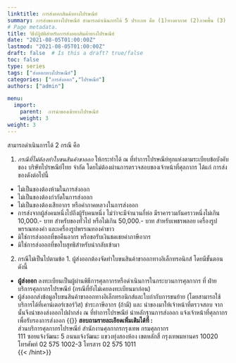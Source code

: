 ```yaml
---
linktitle: การส่งออกสินค้าทางไปรษณีย์
summary: การส่งของทางไปรษณีย์ สามารถดำเนินการได้ 5 ประเภท คือ (1)ทางอากาศ (2)ภาคพื้น (3) EMS (4)ไปรษณีย์ลงทะเบียน (5)ไปรษณีย์ธรรมดา ของที่นำเข้ามาในราชอาณาจักรไทย จะถูกคัดแยกออกเป็น 3 ประเภท และ ปฏิบัติพิธีการศุลกากร
# Page metadata.
title: วิธีปฏิบัติสำหรับการส่งออกสินค้าทางไปรษณีย์
date: "2021-08-05T01:00:00Z"
lastmod: "2021-08-05T01:00:00Z"
draft: false  # Is this a draft? true/false
toc: false 
type: series  
tags: ["ส่งออกทางไปรษณีย์"]
categories: ["การส่งออก","ไปรษณีย์"]
authors: ["admin"]

menu:
  import:
    parent:  การนำของเข้าทางไปรษณีย์
    weight: 3
weight: 3
---
```


สามารถดำเนินการได้ 2 กรณี คือ

1. *กรณีที่ไม่ต้องทำใบขนสินค้าขาออก* ให้กระทำได้ ณ ที่ทำการไปรษณีย์ทุกแห่งตามระเบียบข้อบังคับของ บริษัทไปรษณีย์ไทย จำกัด โดยไม่ต้องผ่านการตรวจสอบของเจ้าหน้าที่ศุลกากร ได้แก่ การส่งของดังต่อไปนี้

- ไม่เป็นของต้องห้ามในการส่งออก
- ไม่เป็นของต้องกำกัดในการส่งออก
- ไม่เป็นของต้องเสียอากร หรือค่าภาคหลวงในการส่งออก
- การส่งจากผู้ส่งคนหนึ่งไปถึงผู้รับคนหนึ่ง ไม่ว่าจะมีจำนวนกี่ห่อ มีราคารวมกันคราวหนึ่งไม่เกิน 10,000.- บาท สำหรับของทั่วไป หรือไม่เกิน 50,000.- บาท สำหรับเพชรพลอย เครื่องรูปพรรณทองคำ และเครื่องรูปพรรณทองคำขาว
- มิใช่การส่งออกที่ขอคืนอากร หรือขอรับเงินชดเชยค่าภาษีอากร
- มิใช่การส่งออกที่ขอใบสุทธิสำหรับนำกลับเข้ามา   
  
2. กรณีไม่เป็นไปตามข้อ 1. ผู้ส่งออกต้องจัดทำใบขนสินค้าขาออกทางอิเล็กทรอนิกส์ โดยมีขั้นตอน ดังนี้

- **ผู้ส่งออก** ลงทะเบียนเป็นผู้ผ่านพิธีการศุลกากรหรือดำเนินการในกระบวนการศุลกากร ที่ ฝ่ายบริการศุลกากรไปรษณีย์ (กรณีที่ยังไม่เคยลงทะเบียนมาก่อน)
- ผู้ส่งออกส่งข้อมูลใบขนสินค้าขาออกทางอิเล็กทรอนิกส์และใบกำกับการขนย้าย (โดยสามารถใช้บริการได้ที่เคาน์เตอร์เซอร์วิส) ชำระภาษีอากร (ถ้ามี) และ นำของมาให้เจ้าหน้าที่ตรวจสอบ จากนั้นจึงนำของส่งออกไปฝากส่ง ณ ที่ทำการไปรษณีย์ นำหลักฐานการส่งออก แจ้งเจ้าหน้าที่ศุลกากรเพื่อรับรองการส่งออก
{{<hint success>}}
**สอบถามรายละเอียดเพิ่มเติมได้ที่ :**   
ส่วนบริการศุลกากรไปรษณีย์ สำนักงานศุลกากรกรุงเทพ กรมศุลกากร  
111 ซอยแจ้งวัฒนะ 5 ถนนแจ้งวัฒนะ แขวงทุ่งสองห้อง เขตหลักสี่ กรุงเทพมหานคร 10020  
โทรศัพท์ 02 575 1002-3 โทรสาร 02 575 1011  
{{< /hint>}}